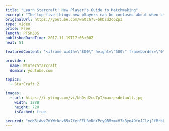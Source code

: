 ```yaml
---
title: "Learn Starcraft! New Player's Guide to Matchmaking"
excerpt: "The top five things new players can be confused about when starting off playing Starcraft 2!"
originalUrl: https://youtube.com/watch?v=bhDsd2coZpI
type: video
price: Free
length: PT5M33S
publishedDateTime: 2017-11-19T17:05:00Z
heat: 51

featuredContent: "<iframe width=\"800\" height=\"500\" frameborder=\"0\" src=\"https://www.youtube.com/embed/bhDsd2coZpI\" allow=\"accelerometer; autoplay; encrypted-media; gyroscope; picture-in-picture\" allowfullscreen></iframe>"

provider:
  name: WinterStarcraft
  domain: youtube.com

topics:
  - StarCraft 2

images:
  - url: https://i.ytimg.com/vi/bhDsd2coZpI/maxresdefault.jpg
    width: 1280
    height: 720
    isCached: true

secured: "veK3iAwz7mYW+kcv65x7ferFELRvDnYPcyQBM+mxV7kRyn49foJClzjJfMrbbqbObQB0qOit9cLLTnlLRh3X6phQhSsm+YMhaPs5wHym7NLfq77I9WBERRsLyEt7uSXdJaIagfPy2BaFJgiHV0vpr3Ecb73TLMlp/qH9cHfkGcgaDKPcdtuswlGED5KO8vxx9oIfBtTUjKOTP3XCSkBLpefCTk4cImI1HGm1eSEgMPSQdgJVA39zI6V7U8aWgkmrycw7gEXKxROuPR6jwupaSnRCViLA8H8dbQpeluwC4rzg52w5Q2L6ZfDPSX4UKNajofrju2Wcl6Goq8q+s1UXaaeRxgHlPUqu4Xac3m76kNjWu6GVONHrjIoYJlJrLdc5U2eUO32r7s6AXGImbxxYxPKi71NjauW3nRoxF8WQS+0=;1KlLS3UaktZXfsLoxX14gg=="
---
```


